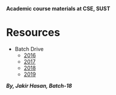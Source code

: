 **Academic course materials at CSE, SUST**

# Resources
* Batch Drive
  * [2016](https://drive.google.com/drive/folders/1iWj3r90YkQTanVqF-DIZd6gc4XxSJlx2?fbclid=IwAR1sdssgb58V93RK1tL_8naYBao-zYzTQ8tSV-OcCi5cINddyKXm4zB1Oos)
  * [2017](https://drive.google.com/drive/folders/1uaXBAZsTHE6JkMNaK-ZXxCWRdGez2mCI?fbclid=IwAR2GeoSQ_zgftgH0vHYVtziTGyYsd89T8-SgCe35XTuRH38c4z-duckd2MI)
  * [2018](https://drive.google.com/drive/u/0/folders/1-fjgtcZ5e8FLFbKmI-zBDmsKEjp6bs3V?fbclid=IwAR1gvQusARry07ga5jFiGVi6piblMibIX4aUI2NWSFwQIc3KPPHBcG6GET8)
  * [2019](https://drive.google.com/drive/u/0/folders/15L_xmIn9aPhMIRVgd7RQklZaIksBVY3d?fbclid=IwAR1RHbNEFDom8Oln0-YEB2mQtOQVVBDzYXezpsQg9ODMBWb4Bn1nu7VMsIg)

***By, Jakir Hasan, Batch-18***
